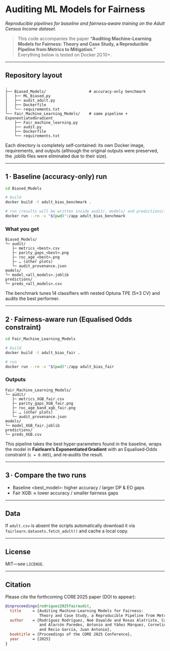 # Auditing ML Models for Fairness  
_Reproducible pipelines for baseline and fairness‑aware training on the Adult Census Income dataset._

> This code accompanies the paper **“Auditing Machine‑Learning Models for Fairness: Theory and Case Study, a Reproducible Pipeline from Metrics to Mitigation.”**  
> Everything below is tested on Docker 20.10+.

---

## Repository layout

```
.
├── Biased_Models/                   # accuracy‑only benchmark
│   ├── ML_Biased.py
│   ├── audit_adult.py
│   ├── Dockerfile
│   └── requirements.txt
└── Fair_Machine_Learning_Models/    # same pipeline + ExponentiatedGradient
    ├── Fair_machine_learning.py
    ├── audit.py
    ├── Dockerfile
    └── requirements.txt
```

Each directory is completely self‑contained: its own Docker image, requirements, and outputs (although the original outputs were preserved, the .joblib files were eliminated due to their size).

---

## 1 · Baseline (accuracy‑only) run

```bash
cd Biased_Models

# build
docker build -t adult_bias_benchmark .

# run (results will be written inside audit/, models/ and predictions/)
docker run --rm -v "$(pwd)":/app adult_bias_benchmark
```

### What you get

```
Biased_Models/
└─ audit/
   ├─ metrics_<best>.csv
   ├─ parity_gaps_<best>.png
   ├─ roc_age_<best>.png
   ├─ … (other plots)
   └─ audit_provenance.json
models/
└─ model_<all_models>.joblib
predictions/
└─ preds_<all_models>.csv
```

The benchmark tunes 14 classifiers with nested Optuna TPE (5×3 CV) and audits the best performer.

---

## 2 · Fairness‑aware run (Equalised Odds constraint)

```bash
cd Fair_Machine_Learning_Models

# build
docker build -t adult_bias_fair .

# run
docker run --rm -v "$(pwd)":/app adult_bias_fair
```

### Outputs

```
Fair_Machine_Learning_Models/
└─ audit/
   ├─ metrics_XGB_fair.csv
   ├─ parity_gaps_XGB_fair.png
   ├─ roc_age_band_xgb_fair.png
   ├─ … (other plots)
   └─ audit_provenance.json
models/
└─ model_XGB_fair.joblib
predictions/
└─ preds_XGB.csv
```

This pipeline takes the best hyper‑parameters found in the baseline, wraps the model in **Fairlearn’s Exponentiated Gradient** with an Equalised‑Odds constraint (`ε = 0.005`), and re‑audits the result.

---

## 3 · Compare the two runs

* Baseline <best_model>: higher accuracy / larger DP & EO gaps  
* Fair XGB: ≈ lower accuracy /  smaller fairness gaps
---

## Data

If `adult.csv` is absent the scripts automatically download it via `fairlearn.datasets.fetch_adult()` and cache a local copy.

---

## License

MIT—see `LICENSE`.

---

## Citation

Please cite the forthcoming CORE 2025 paper (DOI to appear):

```bibtex
@inproceedings{rodriguez2025fairaudit,
  title     = {Auditing Machine‑Learning Models for Fairness:
               Theory and Case Study, a Reproducible Pipeline from Metrics to Mitigation},
  author    = {Rodríguez Rodríguez, Noé Oswaldo and Rosas Alatriste, Carolina
               and Alarcón Paredes, Antonio and Yáñez Márquez, Cornelio
               and Recio García, Juan Antonio},
  booktitle = {Proceedings of the CORE 2025 Conference},
  year      = {2025}
}
```
